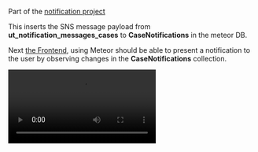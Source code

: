 Part of the [notification project](https://github.com/orgs/unee-t/projects/2)

This inserts the SNS message payload from **ut_notification_messages_cases** to
**CaseNotifications** in the meteor DB.

Next [the Frontend](https://github.com/unee-t/frontend), using Meteor should be
able to present a notification to the user by observing changes in the
**CaseNotifications** collection.

<video controls src=https://s.natalian.org/2018-05-30/sns2mongo.mp4></video>

